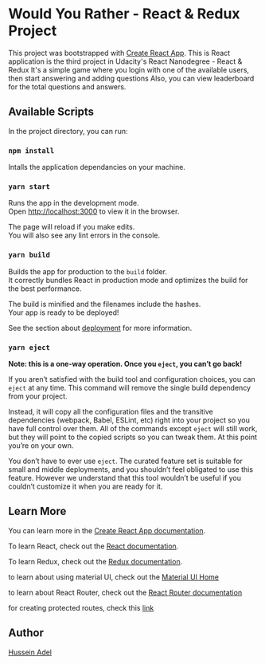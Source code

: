 # Would You Rather - React & Redux Project

This project was bootstrapped with [Create React App](https://github.com/facebook/create-react-app).
This is React application is the third project in Udacity's React Nanodegree - React & Redux
It's a simple game where you login with one of the available users, then start answering and adding questions
Also, you can view leaderboard for the total questions and answers.


## Available Scripts

In the project directory, you can run:

### `npm install`

Intalls the application dependancies on your machine.

### `yarn start`

Runs the app in the development mode.\
Open [http://localhost:3000](http://localhost:3000) to view it in the browser.

The page will reload if you make edits.\
You will also see any lint errors in the console.

### `yarn build`

Builds the app for production to the `build` folder.\
It correctly bundles React in production mode and optimizes the build for the best performance.

The build is minified and the filenames include the hashes.\
Your app is ready to be deployed!

See the section about [deployment](https://facebook.github.io/create-react-app/docs/deployment) for more information.

### `yarn eject`

**Note: this is a one-way operation. Once you `eject`, you can’t go back!**

If you aren’t satisfied with the build tool and configuration choices, you can `eject` at any time. This command will remove the single build dependency from your project.

Instead, it will copy all the configuration files and the transitive dependencies (webpack, Babel, ESLint, etc) right into your project so you have full control over them. All of the commands except `eject` will still work, but they will point to the copied scripts so you can tweak them. At this point you’re on your own.

You don’t have to ever use `eject`. The curated feature set is suitable for small and middle deployments, and you shouldn’t feel obligated to use this feature. However we understand that this tool wouldn’t be useful if you couldn’t customize it when you are ready for it.

## Learn More

You can learn more in the [Create React App documentation](https://facebook.github.io/create-react-app/docs/getting-started).

To learn React, check out the [React documentation](https://reactjs.org/).

To learn Redux, check out the [Redux documentation](https://redux.js.org/).

to learn about using material UI, check out the [Material UI Home](https://material-ui.com/)

to learn about React Router, check out the [React Router documentation](https://reactrouter.com/)

for creating protected routes, check this [link](https://ui.dev/react-router-v4-protected-routes-authentication/)

## Author

[Hussein Adel](https://github.com/husseinadell)